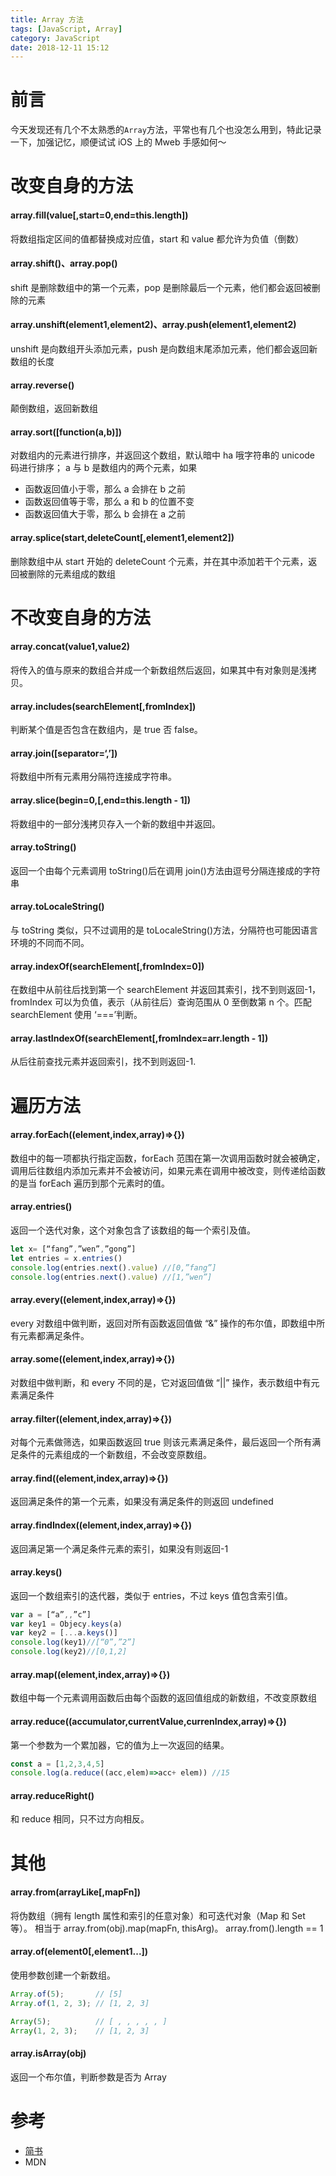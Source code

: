 ```yaml
---
title: Array 方法
tags: [JavaScript, Array]
category: JavaScript
date: 2018-12-11 15:12
---
```


# 前言

今天发现还有几个不太熟悉的`Array`方法，平常也有几个也没怎么用到，特此记录一下，加强记忆，顺便试试 iOS 上的 Mweb 手感如何～

# 改变自身的方法

#### array.fill(value[,start=0,end=this.length])

将数组指定区间的值都替换成对应值，start 和 value 都允许为负值（倒数）

#### array.shift()、array.pop()

shift 是删除数组中的第一个元素，pop 是删除最后一个元素，他们都会返回被删除的元素

#### array.unshift(element1,element2)、array.push(element1,element2)

unshift 是向数组开头添加元素，push 是向数组末尾添加元素，他们都会返回新数组的长度

#### array.reverse()

颠倒数组，返回新数组

#### array.sort([function(a,b)])

对数组内的元素进行排序，并返回这个数组，默认暗中 ha 哦字符串的 unicode 码进行排序；
a 与 b 是数组内的两个元素，如果

- 函数返回值小于零，那么 a 会排在 b 之前
- 函数返回值等于零，那么 a 和 b 的位置不变
- 函数返回值大于零，那么 b 会排在 a 之前

#### array.splice(start,deleteCount[,element1,element2])

删除数组中从 start 开始的 deleteCount 个元素，并在其中添加若干个元素，返回被删除的元素组成的数组

# 不改变自身的方法

#### array.concat(value1,value2)

将传入的值与原来的数组合并成一个新数组然后返回，如果其中有对象则是浅拷贝。

#### array.includes(searchElement[,fromIndex])

判断某个值是否包含在数组内，是 true 否 false。

#### array.join([separator=‘,’])

将数组中所有元素用分隔符连接成字符串。

#### array.slice(begin=0,[,end=this.length - 1])

将数组中的一部分浅拷贝存入一个新的数组中并返回。

#### array.toString()

返回一个由每个元素调用 toString()后在调用 join()方法由逗号分隔连接成的字符串

#### array.toLocaleString()

与 toString 类似，只不过调用的是 toLocaleString()方法，分隔符也可能因语言环境的不同而不同。

#### array.indexOf(searchElement[,fromIndex=0])

在数组中从前往后找到第一个 searchElement 并返回其索引，找不到则返回-1，fromIndex 可以为负值，表示（从前往后）查询范围从 0 至倒数第 n 个。匹配 searchElement 使用 ‘===’判断。

#### array.lastIndexOf(searchElement[,fromIndex=arr.length - 1])

从后往前查找元素并返回索引，找不到则返回-1.

# 遍历方法

#### array.forEach((element,index,array)=>{})

数组中的每一项都执行指定函数，forEach 范围在第一次调用函数时就会被确定，调用后往数组内添加元素并不会被访问，如果元素在调用中被改变，则传递给函数的是当 forEach 遍历到那个元素时的值。

#### array.entries()

返回一个迭代对象，这个对象包含了该数组的每一个索引及值。

``` js
let x= [“fang”,”wen”,”gong”]
let entries = x.entries()
console.log(entries.next().value) //[0,”fang”]
console.log(entries.next().value) //[1,”wen”]
```

#### array.every((element,index,array)=>{})

every 对数组中做判断，返回对所有函数返回值做 “&” 操作的布尔值，即数组中所有元素都满足条件。

#### array.some((element,index,array)=>{})

对数组中做判断，和 every 不同的是，它对返回值做 “||” 操作，表示数组中有元素满足条件

#### array.filter((element,index,array)=>{})

对每个元素做筛选，如果函数返回 true 则该元素满足条件，最后返回一个所有满足条件的元素组成的一个新数组，不会改变原数组。

#### array.find((element,index,array)=>{})

返回满足条件的第一个元素，如果没有满足条件的则返回 undefined

#### array.findIndex((element,index,array)=>{})

返回满足第一个满足条件元素的索引，如果没有则返回-1

#### array.keys()

返回一个数组索引的迭代器，类似于 entries，不过 keys 值包含索引值。

``` js
var a = [“a”,,”c”]
var key1 = Objecy.keys(a)
var key2 = [...a.keys()]
console.log(key1)//[“0”,”2”]
console.log(key2)//[0,1,2]
```

#### array.map((element,index,array)=>{})

数组中每一个元素调用函数后由每个函数的返回值组成的新数组，不改变原数组

#### array.reduce((accumulator,currentValue,currenIndex,array)=>{})

第一个参数为一个累加器，它的值为上一次返回的结果。

``` js
const a = [1,2,3,4,5]
console.log(a.reduce((acc,elem)=>acc+ elem)) //15
```

#### array.reduceRight()

和 reduce 相同，只不过方向相反。

# 其他

#### array.from(arrayLike[,mapFn])

将伪数组（拥有 length 属性和索引的任意对象）和可迭代对象（Map 和 Set 等）。
相当于 array.from(obj).map(mapFn, thisArg)。
array.from().length == 1

#### array.of(element0[,element1...])

使用参数创建一个新数组。

``` js
Array.of(5);       // [5]
Array.of(1, 2, 3); // [1, 2, 3]

Array(5);          // [ , , , , , ]
Array(1, 2, 3);    // [1, 2, 3]
```

#### array.isArray(obj)

返回一个布尔值，判断参数是否为 Array

# 参考

- [简书](https://www.jianshu.com/p/ec79c4e47370)
- MDN
